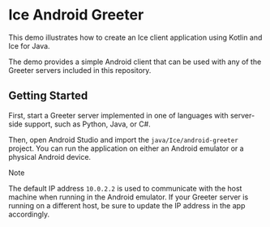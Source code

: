 # Ice Android Greeter

This demo illustrates how to create an Ice client application using Kotlin and Ice for Java.

The demo provides a simple Android client that can be used with any of the Greeter servers included in this repository.

## Getting Started

First, start a Greeter server implemented in one of languages with server-side support, such as Python, Java, or C#.

Then, open Android Studio and import the `java/Ice/android-greeter` project.
You can run the application on either an Android emulator or a physical Android device.

> [!NOTE]
> The default IP address `10.0.2.2` is used to communicate with the host machine when running in the Android emulator.
> If your Greeter server is running on a different host, be sure to update the IP address in the app accordingly.
